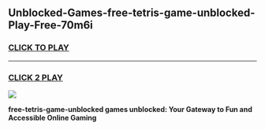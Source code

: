 
## Unblocked-Games-free-tetris-game-unblocked-Play-Free-70m6i
<h3>
<a href="https://premium76.site?title=free-tetris-game-unblocked&ref=18A1">CLICK TO PLAY</a></h3>
<hr>

<h3>
<a href="https://premium76.site?title=free-tetris-game-unblocked&ref=18A1">CLICK 2 PLAY</a>
  
</h3>

<a href="https://premium76.site?title=free-tetris-game-unblocked&ref=18A1"><img src="https://clearcache.store/games.png"></a>


**free-tetris-game-unblocked games unblocked: Your Gateway to Fun and Accessible Online Gaming**
